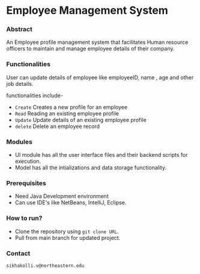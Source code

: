 # Employee Management System

### Abstract

An Employee profile management system that facilitates Human resource officers to maintain and manage employee details of their company.

### Functionalities

User can update details of employee like employeeID, name , age and other job details.

functionalities include-
- `Create` Creates a new profile for an employee
- `Read`   Reading an existing employee profile
- `Update` Update details of an existing employee profile
- `delete` Delete an employee record

### Modules

- UI module has all the user interface files and their backend scripts for execution.
- Model has all the intializations and data storage functionality.

### Prerequisites
- Need Java Development environment
- Can use IDE's like NetBeans, IntelliJ, Eclipse.

### How to run?

- Clone the repository using `git clone URL`.
- Pull from main branch for updated project.

### Contact 

`sikhakolli.v@northeastern.edu`
